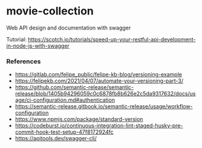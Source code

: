 # movie-collection

Web API design and documentation with swagger

Tutorial: https://scotch.io/tutorials/speed-up-your-restful-api-development-in-node-js-with-swagger

### References

- https://gitlab.com/felipe_public/felipe-kb-blog/versioning-example
- https://felipekb.com/2021/04/07/automate-your-versioning-part-3/
- https://github.com/semantic-release/semantic-release/blob/1405b94296059c0c6878fb8b626e2c5da9317632/docs/usage/ci-configuration.md#authentication
- https://semantic-release.gitbook.io/semantic-release/usage/workflow-configuration
- https://www.npmjs.com/package/standard-version
- https://codeburst.io/continuous-integration-lint-staged-husky-pre-commit-hook-test-setup-47f8172924fc
- https://apitools.dev/swagger-cli/
